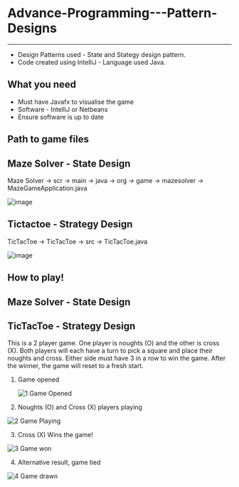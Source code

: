 # Advance-Programming---Pattern-Designs
-------------------------------------------------
* Design Patterns used - State and Stategy design pattern.
* Code created using IntelliJ - Language used Java.

What you need
-----------------
* Must have Javafx to visualise the game
* Software - IntelliJ or Netbeans
* Ensure software is up to date 

Path to game files
-----------------------------------------------------
Maze Solver - State Design
-----------------------
Maze Solver -> scr -> main -> java -> org -> game -> mazesolver -> MazeGameApplication.java

![image](https://github.com/Celiix/Advance-Programming---Pattern-Designs/assets/92170983/f4fbe786-a81e-474c-ae63-aba4aea6f77b)


Tictactoe - Strategy Design
----------------------------------------------------
TicTacToe -> TicTacToe -> src -> TicTacToe.java

![image](https://github.com/Celiix/Advance-Programming---Pattern-Designs/assets/92170983/fde139f4-798a-4429-8262-d7aa7374849f)

How to play!
------------------------------
Maze Solver - State Design
---------------------

TicTacToe - Strategy Design
-------------------------------------
This is a 2 player game. One player is noughts (O) and the other is cross (X). 
Both players will each have a turn to pick a square and place their noughts and cross. 
Either side must have 3 in a row to win the game. 
After the winner, the game will reset to a fresh start. 

1. Game opened

   ![1 Game Opened](https://github.com/Celiix/Advance-Programming---Pattern-Designs/assets/92170983/5c502092-d839-4929-ad2b-14ce78a0b4df)

2. Noughts (O) and Cross (X) players playing

![2 Game Playing ](https://github.com/Celiix/Advance-Programming---Pattern-Designs/assets/92170983/d3697427-e35a-4d16-a7f2-8d8923f57979)

3.  Cross (X) Wins the game!

![3 Game won](https://github.com/Celiix/Advance-Programming---Pattern-Designs/assets/92170983/e34119e0-4f4a-4273-b6c8-31ec4a8fdf6e)

4. Alternative result, game tied

![4 Game drawn](https://github.com/Celiix/Advance-Programming---Pattern-Designs/assets/92170983/f9b622e1-d085-40f7-989b-b5f000d5b1d1)




